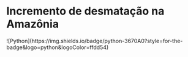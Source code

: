 <h1>Incremento de desmatação na Amazônia</h1>
![Python](https://img.shields.io/badge/python-3670A0?style=for-the-badge&logo=python&logoColor=ffdd54) 
